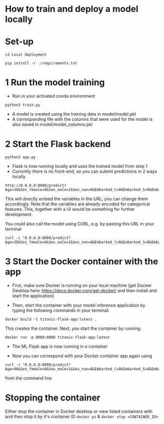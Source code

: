 # How to train and deploy a model locally

# Set-up
`cd Local Deployment`

`pip install -r ./requirements.txt` 

# 1 Run the model training
- Run in your activated conda environment
```
python3 train.py
```
- A model is created using the training data in model/model.pkl
- A corresponding file with the columns that were used for the model is also saved in model/model_columns.pkl

# 2 Start the Flask backend
```
python3 app.py
```

- Flask is now running locally and uses the trained model from step 1
- Currently there is no front-end, so you can submit predictions in 2 ways locally

```
http://0.0.0.0:8080/predict?Age=30&Sex_female=0&Sex_male=1&Sex_nan=0&Embarked_C=0&Embarked_S=0&Embarked_Q=1&Embarked_nan=0
```

This will directly embed the variables in the URL; you can change them accordingly.
Note that the variables are already encoded for categorical features. This, together with a UI would be something for further development.

You could also call the model using CURL, e.g. by pasting this URL in your terminal

```
curl -i "0.0.0.0:8080/predict?Age=30&Sex_female=0&Sex_male=1&Sex_nan=0&Embarked_C=0&Embarked_S=0&Embarked_Q=1&Embarked_nan=0"
```

# 3 Start the Docker container with the app

- First, make sure Docker is running on your local machine (get Docker Desktop here: https://docs.docker.com/get-docker/ and then install and start the application)

- Then, start the container with your model inference application by typing the following commands in your terminal: 

`docker build -t titanic-flask-app:latest .` 

This creates the container. Next, you start the container by running: 

`docker run -p 8080:8080 titanic-flask-app:latest` 

- The ML Flask app is now running in a container

- Now you can correspond with your Docker container app again using

```
curl -i "0.0.0.0:8080/predict?Age=90&Sex_female=0&Sex_male=1&Sex_nan=0&Embarked_C=0&Embarked_S=0&Embarked_Q=1&Embarked_nan=0"
```

from the command line


# Stopping the container

Either stop the container in Docker desktop or view listed containers with and then stop it by it's container ID 
`docker ps` & `docker stop <CONTAINER_ID>`
